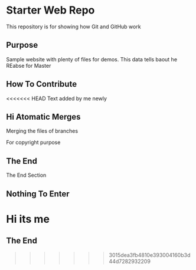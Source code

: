 # Starter Web Repo

This repository is for showing how Git and GitHub work

## Purpose

Sample website with plenty of files for demos. This data tells baout he REabse for Master

## How To Contribute

<<<<<<< HEAD
Text added by me newly

## Hi Atomatic Merges

Merging the files of branches

For copyright purpose

## The End

The End Section

## Nothing To Enter

Hi its me
=======
## The End
>>>>>>> 3015dea3fb4810e393004160b3d44d7282932209
